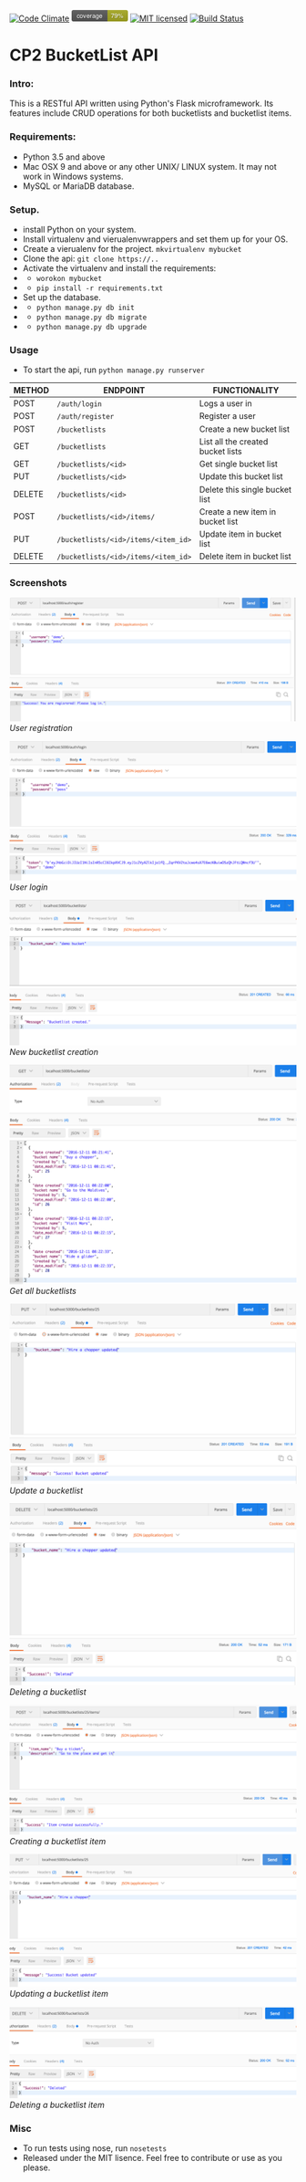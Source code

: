 [![Code Climate](https://codeclimate.com/github/andela-ekaranja/cp2/badges/gpa.svg)](https://codeclimate.com/github/andela-ekaranja/cp2)
![coverage](img/cover.png)
[![MIT licensed](https://img.shields.io/badge/license-MIT-blue.svg)](https://raw.githubusercontent.com/hyperium/hyper/master/LICENSE)
[![Build Status](https://travis-ci.org/andela-ekaranja/cp2.svg?branch=ft-tests)](https://travis-ci.org/andela-ekaranja/cp2)
# CP2 BucketList API
### Intro:
This is a RESTful API written using Python's Flask microframework. Its features include CRUD operations for both bucketlists and bucketlist items.  

### Requirements:
- Python 3.5 and above
- Mac OSX 9 and above or any other UNIX/ LINUX system. It may not work in Windows systems.
- MySQL or MariaDB database.
### Setup.
- install Python on your system.
- Install virtualenv and vierualenvwrappers and set them up for your OS.
- Create a vierualenv for the project. `mkvirtualenv mybucket`
- Clone the api: `git clone https://..`
- Activate the virtualenv and install the requirements:
- - `worokon mybucket`
- - `pip install -r requirements.txt`
- Set up the database.
- - `python manage.py db init`
- - `python manage.py db migrate`
- - `python manage.py db upgrade`

### Usage
- To start the api, run `python manage.py runserver`

METHOD | ENDPOINT | FUNCTIONALITY
--- | --- | ---
POST| ```/auth/login``` | Logs a user in
POST | ```/auth/register``` | Register a user
POST| ```/bucketlists```| Create a new bucket list
GET| ```/bucketlists``` | List all the created bucket lists
GET|  ```/bucketlists/<id>```| Get single bucket list
PUT| ```/bucketlists/<id>```| Update this bucket list
DELETE | ```/bucketlists/<id>```| Delete this single bucket list
POST| ```/bucketlists/<id>/items/```| Create a new item in bucket list
PUT |```/bucketlists/<id>/items/<item_id>```|Update item in bucket list
DELETE |```/bucketlists/<id>/items/<item_id>```| Delete item in bucket list

### Screenshots
![User register](img/register.png)
_User registration_

![User login](img/login.png)
_User login_

![CreateBucket](img/postBucket.png)
_New bucketlist creation_

![Get bucketlists](img/getBuckets.png)
_Get all bucketlists_

![Updating a bucketlist](img/putBucket.png)
_Update a bucketlist_

![Delete bucketlist](img/delBucket.png)
_Deleting a bucketlist_

![Create Item](img/bucketItemPost.png)
_Creating a bucketlist item_

![Update item](img/bucketItemPut.png)
_Updating a bucketlist item_

![Delete an item](img/bucketItemDelete.png)
_Deleting a bucketlist item_
### Misc
- To run tests using nose, run `nosetests`
- Released under the MIT lisence. Feel free to contribute or use as you please.
